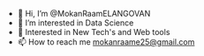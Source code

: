 
- 👋 Hi, I’m @MokanRaamELANGOVAN
- 👀 I’m interested in Data Science
- 👀 Interested in New Tech's and Web tools
- 📫 How to reach me mokanraame25@gmail.com

<!---
MokanRaamEL5870/MokanRaamEL5870 is a ✨ special ✨ repository because its `README.md` (this file) appears on your GitHub profile.
You can click the Preview link to take a look at your changes.
--->
